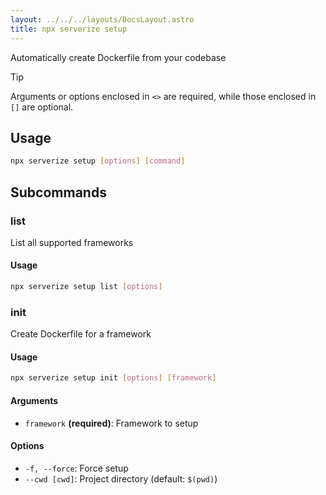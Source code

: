```yaml
---
layout: ../../../layouts/DocsLayout.astro
title: npx serverize setup
---
```

Automatically create Dockerfile from your codebase
> [!TIP]
> Arguments or options enclosed in `<>` are required, while those enclosed in `[]` are optional.
 
## Usage
```sh frame="none"
npx serverize setup [options] [command]
```
## Subcommands


### list
List all supported frameworks
#### Usage
```sh frame="none"
npx serverize setup list [options]
```
### init
Create Dockerfile for a framework
#### Usage
```sh frame="none"
npx serverize setup init [options] [framework]
```
#### Arguments


- `framework` **(required)**: Framework to setup
#### Options


- `-f, --force`: Force setup
- `--cwd [cwd]`: Project directory (default: `$(pwd)`)